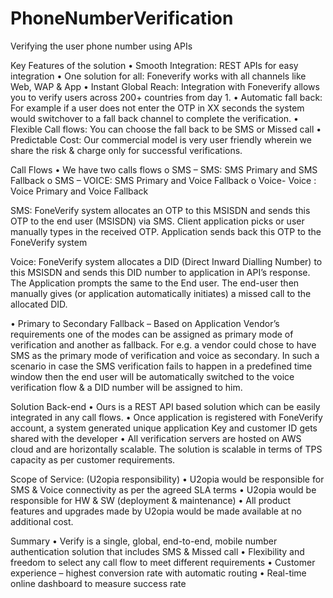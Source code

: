 # PhoneNumberVerification
Verifying the user phone number using APIs


Key Features of the solution
•	Smooth Integration: REST APIs for easy integration
•	One solution for all: Foneverify works with all channels like Web, WAP & App
•	Instant Global Reach: Integration with Foneverify allows you to verify users across 200+ countries from day 1.
•	Automatic fall back: For example if a user does not enter the OTP in XX seconds the system would switchover to a fall back channel to complete the verification.
•	Flexible Call flows: You can choose the fall back to be SMS or Missed call
•	Predictable Cost: Our commercial model is very user friendly wherein we share the risk & charge only for successful verifications.




Call Flows
•	We have two calls flows
o	SMS – SMS: SMS Primary and SMS Fallback
o	SMS – VOICE: SMS Primary and Voice Fallback
o	Voice- Voice : Voice Primary and Voice Fallback

SMS: FoneVerify system allocates an OTP to this MSISDN and sends this OTP to the end user (MSISDN) via SMS. Client application picks or user manually types in the received OTP. Application sends back this OTP to the FoneVerify system

Voice: FoneVerify system allocates a DID (Direct Inward Dialling Number) to this MSISDN and sends this DID number to application in API’s response. The Application prompts the same to the End user. The end-user then manually gives (or application automatically initiates) a missed call to the allocated DID. 


•	Primary to Secondary Fallback –
Based on Application Vendor’s requirements one of the modes can be assigned as primary mode of verification and another as fallback. For e.g. a vendor could chose to have SMS as the primary mode of verification and voice as secondary. In such a scenario in case the SMS verification fails to happen in a predefined time window then the end user will be automatically switched to the voice verification flow & a DID number will be assigned to him. 




Solution Back-end
•	Ours is a REST API based solution which can be easily integrated in any call flows.
•	Once application is registered with FoneVerify account, a system generated unique application Key and customer ID gets shared with the developer
•	All verification servers are hosted on AWS cloud and are horizontally scalable. The solution is scalable in terms of TPS capacity as per customer requirements.



Scope of Service: (U2opia responsibility) 
•	U2opia would be responsible for SMS & Voice connectivity as per the agreed SLA terms 
•	U2opia would be responsible for HW & SW (deployment & maintenance)
•	All product features and upgrades made by U2opia would be made available at no additional cost.



Summary
•	Verify is a single, global, end-to-end, mobile number authentication solution that includes SMS & Missed call 
•	Flexibility and freedom to select any call flow to meet different requirements
•	Customer experience – highest conversion rate with automatic routing
•	Real-time online dashboard to measure success rate
